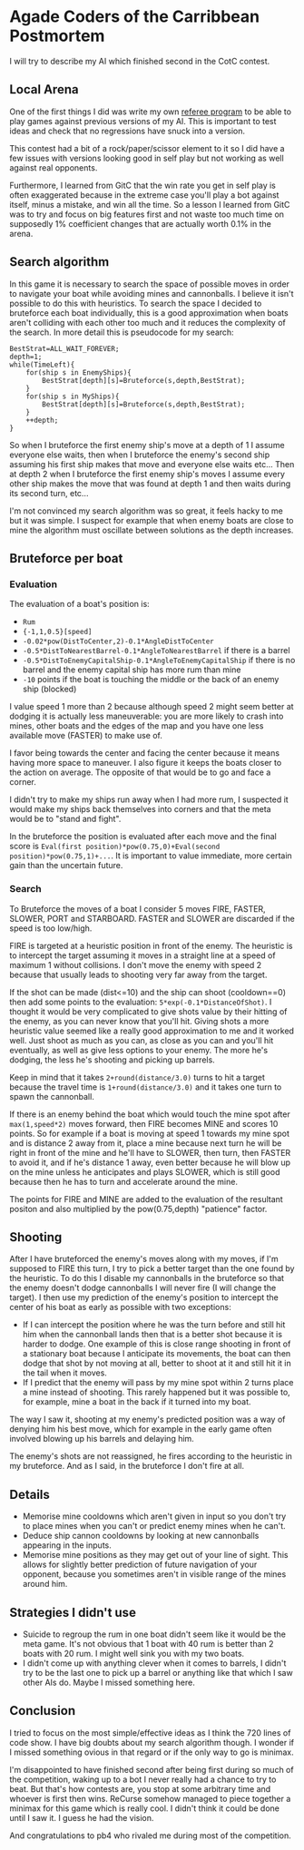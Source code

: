 ﻿# Agade Coders of the Carribbean Postmortem

I will try to describe my AI which finished second in the CotC contest.

## Local Arena

One of the first things I did was write my own [referee program](https://github.com/Agade09/CG-CotC-Arena) to be able to play games against previous versions of my AI. This is important to test ideas and check that no regressions have snuck into a version.

This contest had a bit of a rock/paper/scissor element to it so I did have a few issues with versions looking good in self play but not working as well against real opponents.

Furthermore, I learned from GitC that the win rate you get in self play is often exaggerated because in the extreme case you'll play a bot against itself, minus a mistake, and win all the time. So a lesson I learned from GitC was to try and focus on big features first and not waste too much time on supposedly 1% coefficient changes that are actually worth 0.1% in the arena.

## Search algorithm

In this game it is necessary to search the space of possible moves in order to navigate your boat while avoiding mines and cannonballs. I believe it isn't possible to do this with heuristics. To search the space I decided to bruteforce each boat individually, this is a good approximation when boats aren't colliding with each other too much and it reduces the complexity of the search. In more detail this is pseudocode for my search:

```
BestStrat=ALL_WAIT_FOREVER;
depth=1;
while(TimeLeft){
    for(ship s in EnemyShips){
        BestStrat[depth][s]=Bruteforce(s,depth,BestStrat);
    }
    for(ship s in MyShips){
        BestStrat[depth][s]=Bruteforce(s,depth,BestStrat);
    }
    ++depth;
}
```

So when I bruteforce the first enemy ship's move at a depth of 1 I assume everyone else waits, then when I bruteforce the enemy's second ship assuming his first ship makes that move and everyone else waits etc...
Then at depth 2 when I bruteforce the first enemy ship's moves I assume every other ship makes the move that was found at depth 1 and then waits during its second turn, etc...

I'm not convinced my search algorithm was so great, it feels hacky to me but it was simple. I suspect for example that when enemy boats are close to mine the algorithm must oscillate between solutions as the depth increases.

## Bruteforce per boat

### Evaluation

The evaluation of a boat's position is:

* `Rum`
* `{-1,1,0.5}[speed]`
* `-0.02*pow(DistToCenter,2)-0.1*AngleDistToCenter`
* `-0.5*DistToNearestBarrel-0.1*AngleToNearestBarrel` if there is a barrel
* `-0.5*DistToEnemyCapitalShip-0.1*AngleToEnemyCapitalShip` if there is no barrel and the enemy capital ship has more rum than mine
* `-10` points if the boat is touching the middle or the back of an enemy ship (blocked)

I value speed 1 more than 2 because although speed 2 might seem better at dodging it is actually less maneuverable: you are more likely to crash into mines, other boats and the edges of the map and you have one less available move (FASTER) to make use of.

I favor being towards the center and facing the center because it means having more space to maneuver. I also figure it keeps the boats closer to the action on average. The opposite of that would be to go and face a corner.

I didn't try to make my ships run away when I had more rum, I suspected it would make my ships back themselves into corners and that the meta would be to "stand and fight".

In the bruteforce the position is evaluated after each move and the final score is `Eval(first position)*pow(0.75,0)+Eval(second position)*pow(0.75,1)+...`. It is important to value immediate, more certain gain than the uncertain future.

### Search

To Bruteforce the moves of a boat I consider 5 moves FIRE, FASTER, SLOWER, PORT and STARBOARD. FASTER and SLOWER are discarded if the speed is too low/high.

FIRE is targeted at a heuristic position in front of the enemy. The heuristic is to intercept the target assuming it moves in a straight line at a speed of maximum 1 without collisions. I don't move the enemy with speed 2 because that usually leads to shooting very far away from the target.

If the shot can be made (dist<=10) and the ship can shoot (cooldown==0) then add some points to the evaluation: `5*exp(-0.1*DistanceOfShot)`. I thought it would be very complicated to give shots value by their hitting of the enemy, as you can never know that you'll hit. Giving shots a more heuristic value seemed like a really good approximation to me and it worked well. Just shoot as much as you can, as close as you can and you'll hit eventually, as well as give less options to your enemy. The more he's dodging, the less he's shooting and picking up barrels.

Keep in mind that it takes `2+round(distance/3.0)` turns to hit a target because the travel time is `1+round(distance/3.0)` and it takes one turn to spawn the cannonball.

If there is an enemy behind the boat which would touch the mine spot after `max(1,speed*2)` moves forward, then FIRE becomes MINE and scores 10 points. So for example if a boat is moving at speed 1 towards my mine spot and is distance 2 away from it, place a mine because next turn he will be right in front of the mine and he'll have to SLOWER, then turn, then FASTER to avoid it, and if he's distance 1 away, even better because he will blow up on the mine unless he anticipates and plays SLOWER, which is still good because then he has to turn and accelerate around the mine.

The points for FIRE and MINE are added to the evaluation of the resultant positon and also multiplied by the pow(0.75,depth) "patience" factor.

## Shooting

After I have bruteforced the enemy's moves along with my moves, if I'm supposed to FIRE this turn, I try to pick a better target than the one found by the heuristic. To do this I disable my cannonballs in the bruteforce so that the enemy doesn't dodge cannonballs I will never fire (I will change the target). I then use my prediction of the enemy's position to intercept the center of his boat as early as possible with two exceptions:
* If I can intercept the position where he was the turn before and still hit him when the cannonball lands then that is a better shot because it is harder to dodge. One example of this is close range shooting in front of a stationary boat because I anticipate its movements, the boat can then dodge that shot by not moving at all, better to shoot at it and still hit it in the tail when it moves.
* If I predict that the enemy will pass by my mine spot within 2 turns place a mine instead of shooting. This rarely happened but it was possible to, for example, mine a boat in the back if it turned into my boat.

The way I saw it, shooting at my enemy's predicted position was a way of denying him his best move, which for example in the early game often involved blowing up his barrels and delaying him.

The enemy's shots are not reassigned, he fires according to the heuristic in my bruteforce. And as I said, in the bruteforce I don't fire at all.

## Details

* Memorise mine cooldowns which aren't given in input so you don't try to place mines when you can't or predict enemy mines when he can't.
* Deduce ship cannon cooldowns by looking at new cannonballs appearing in the inputs.
* Memorise mine positions as they may get out of your line of sight. This allows for slightly better prediction of future navigation of your opponent, because you sometimes aren't in visible range of the mines around him.

## Strategies I didn't use

* Suicide to regroup the rum in one boat didn't seem like it would be the meta game. It's not obvious that 1 boat with 40 rum is better than 2 boats with 20 rum. I might well sink you with my two boats.
* I didn't come up with anything clever when it comes to barrels, I didn't try to be the last one to pick up a barrel or anything like that which I saw other AIs do. Maybe I missed something here.

## Conclusion

I tried to focus on the most simple/effective ideas as I think the 720 lines of code show. I have big doubts about my search algorithm though. I wonder if I missed something ovious in that regard or if the only way to go is minimax.

I'm disappointed to have finished second after being first during so much of the competition, waking up to a bot I never really had a chance to try to beat. But that's how contests are, you stop at some arbitrary time and whoever is first then wins. ReCurse somehow managed to piece together a minimax for this game which is really cool. I didn't think it could be done until I saw it. I guess he had the vision.

And congratulations to pb4 who rivaled me during most of the competition.